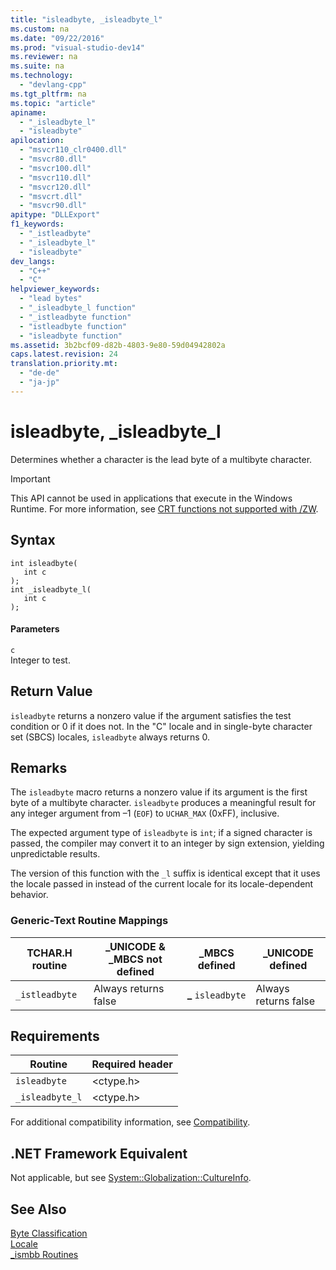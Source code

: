 ```yaml
---
title: "isleadbyte, _isleadbyte_l"
ms.custom: na
ms.date: "09/22/2016"
ms.prod: "visual-studio-dev14"
ms.reviewer: na
ms.suite: na
ms.technology: 
  - "devlang-cpp"
ms.tgt_pltfrm: na
ms.topic: "article"
apiname: 
  - "_isleadbyte_l"
  - "isleadbyte"
apilocation: 
  - "msvcr110_clr0400.dll"
  - "msvcr80.dll"
  - "msvcr100.dll"
  - "msvcr110.dll"
  - "msvcr120.dll"
  - "msvcrt.dll"
  - "msvcr90.dll"
apitype: "DLLExport"
f1_keywords: 
  - "_istleadbyte"
  - "_isleadbyte_l"
  - "isleadbyte"
dev_langs: 
  - "C++"
  - "C"
helpviewer_keywords: 
  - "lead bytes"
  - "_isleadbyte_l function"
  - "_istleadbyte function"
  - "istleadbyte function"
  - "isleadbyte function"
ms.assetid: 3b2bcf09-d82b-4803-9e80-59d04942802a
caps.latest.revision: 24
translation.priority.mt: 
  - "de-de"
  - "ja-jp"
---
```

# isleadbyte, _isleadbyte_l
Determines whether a character is the lead byte of a multibyte character.  
  
> [!IMPORTANT]
>  This API cannot be used in applications that execute in the Windows Runtime. For more information, see                  [CRT functions not supported with /ZW](http://msdn.microsoft.com/library/windows/apps/jj606124.aspx).  
  
## Syntax  
  
```  
int isleadbyte(  
   int c   
);  
int _isleadbyte_l(  
   int c   
);  
```  
  
#### Parameters  
 `c`  
 Integer to test.  
  
## Return Value  
 `isleadbyte` returns a nonzero value if the argument satisfies the test condition or 0 if it does not. In the "C" locale and in single-byte character set (SBCS) locales, `isleadbyte` always returns 0.  
  
## Remarks  
 The `isleadbyte` macro returns a nonzero value if its argument is the first byte of a multibyte character. `isleadbyte` produces a meaningful result for any integer argument from –1 (`EOF`) to `UCHAR_MAX` (0xFF), inclusive.  
  
 The expected argument type of `isleadbyte` is `int`; if a signed character is passed, the compiler may convert it to an integer by sign extension, yielding unpredictable results.  
  
 The version of this function with the `_l` suffix is identical except that it uses the locale passed in instead of the current locale for its locale-dependent behavior.  
  
### Generic-Text Routine Mappings  
  
|TCHAR.H routine|_UNICODE & _MBCS not defined|_MBCS defined|_UNICODE defined|  
|---------------------|------------------------------------|--------------------|-----------------------|  
|`_istleadbyte`|Always returns false|**_** `isleadbyte`|Always returns false|  
  
## Requirements  
  
|Routine|Required header|  
|-------------|---------------------|  
|`isleadbyte`|<ctype.h>|  
|`_isleadbyte_l`|<ctype.h>|  
  
 For additional compatibility information, see [Compatibility](../vs140/compatibility.md).  
  
## .NET Framework Equivalent  
 Not applicable, but see [System::Globalization::CultureInfo](https://msdn.microsoft.com/en-us/library/system.globalization.cultureinfo.aspx).  
  
## See Also  
 [Byte Classification](../vs140/byte-classification.md)   
 [Locale](../vs140/locale.md)   
 [_ismbb Routines](../vs140/_ismbb-routines.md)